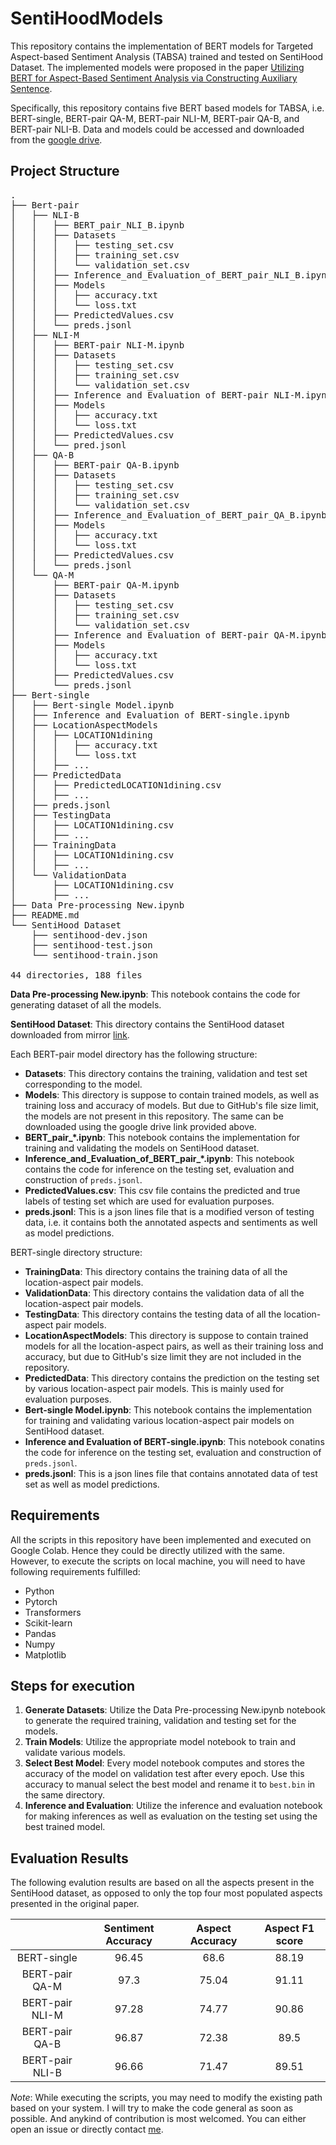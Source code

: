 # SentiHoodModels
This repository contains the implementation of BERT models for Targeted Aspect-based Sentiment Analysis (TABSA) trained and tested on SentiHood Dataset. The implemented models were proposed in the paper [Utilizing BERT for Aspect-Based Sentiment Analysis via Constructing Auxiliary Sentence](https://arxiv.org/pdf/1903.09588.pdf).

Specifically, this repository contains five BERT based models for TABSA, i.e. BERT-single, BERT-pair QA-M, BERT-pair NLI-M, BERT-pair QA-B, and BERT-pair NLI-B. Data and models could be accessed and downloaded from the [google drive](https://drive.google.com/drive/folders/13s4bJLXv6YqlzETg0qSz4jqqf6jxWmm_?usp=sharing).

## Project Structure
<pre>
.
├── Bert-pair
│   ├── NLI-B
│   │   ├── BERT_pair_NLI_B.ipynb
│   │   ├── Datasets
│   │   │   ├── testing_set.csv
│   │   │   ├── training_set.csv
│   │   │   └── validation_set.csv
│   │   ├── Inference_and_Evaluation_of_BERT_pair_NLI_B.ipynb
│   │   ├── Models
│   │   │   ├── accuracy.txt
│   │   │   └── loss.txt
│   │   ├── PredictedValues.csv
│   │   └── preds.jsonl
│   ├── NLI-M
│   │   ├── BERT-pair NLI-M.ipynb
│   │   ├── Datasets
│   │   │   ├── testing_set.csv
│   │   │   ├── training_set.csv
│   │   │   └── validation_set.csv
│   │   ├── Inference and Evaluation of BERT-pair NLI-M.ipynb
│   │   ├── Models
│   │   │   ├── accuracy.txt
│   │   │   └── loss.txt
│   │   ├── PredictedValues.csv
│   │   └── pred.jsonl
│   ├── QA-B
│   │   ├── BERT-pair QA-B.ipynb
│   │   ├── Datasets
│   │   │   ├── testing_set.csv
│   │   │   ├── training_set.csv
│   │   │   └── validation_set.csv
│   │   ├── Inference_and_Evaluation_of_BERT_pair_QA_B.ipynb
│   │   ├── Models
│   │   │   ├── accuracy.txt
│   │   │   └── loss.txt
│   │   ├── PredictedValues.csv
│   │   └── preds.jsonl
│   └── QA-M
│       ├── BERT-pair QA-M.ipynb
│       ├── Datasets
│       │   ├── testing_set.csv
│       │   ├── training_set.csv
│       │   └── validation_set.csv
│       ├── Inference and Evaluation of BERT-pair QA-M.ipynb
│       ├── Models
│       │   ├── accuracy.txt
│       │   └── loss.txt
│       ├── PredictedValues.csv
│       └── preds.jsonl
├── Bert-single
│   ├── Bert-single Model.ipynb
│   ├── Inference and Evaluation of BERT-single.ipynb
│   ├── LocationAspectModels
│   │   ├── LOCATION1dining
│   │   │   ├── accuracy.txt
│   │   │   └── loss.txt
│   │   ├── ...
│   ├── PredictedData
│   │   ├── PredictedLOCATION1dining.csv
│   │   ├── ...
│   ├── preds.jsonl
│   ├── TestingData
│   │   ├── LOCATION1dining.csv
│   │   ├── ...
│   ├── TrainingData
│   │   ├── LOCATION1dining.csv
│   │   ├── ...
│   └── ValidationData
│       ├── LOCATION1dining.csv
│       ├── ...
├── Data Pre-processing New.ipynb
├── README.md
└── SentiHood Dataset
    ├── sentihood-dev.json
    ├── sentihood-test.json
    └── sentihood-train.json

44 directories, 188 files
</pre>

**Data Pre-processing New.ipynb**: This notebook contains the code for generating dataset of all the models.

**SentiHood Dataset**: This directory contains the SentiHood dataset downloaded from mirror [link](https://github.com/uclmr/jack/tree/master/data/sentihood).

Each BERT-pair model directory has the following structure:
- **Datasets**: This directory contains the training, validation and test set corresponding to the model.
- **Models**: This directory is suppose to contain trained models, as well as training loss and accuracy of models. But due to GitHub's file size limit, the models are not present in this repository. The same can be downloaded using the google drive link provided above.
- **BERT_pair_*.ipynb**: This notebook contains the implementation for training and validating the models on SentiHood dataset.
- **Inference_and_Evaluation_of_BERT_pair_*.ipynb**: This notebook contains the code for inference on the testing set, evaluation and construction of `preds.jsonl`.
- **PredictedValues.csv**: This csv file contains the predicted and true labels of testing set which are used for evaluation purposes.
- **preds.jsonl**: This is a json lines file that is a modified verson of testing data, i.e. it contains both the annotated aspects and sentiments as well as model predictions.

BERT-single directory structure:
- **TrainingData**: This directory contains the training data of all the location-aspect pair models.
- **ValidationData**: This directory contains the validation data of all the location-aspect pair models.
- **TestingData**: This directory contains the testing data of all the location-aspect pair models.
- **LocationAspectModels**: This directory is suppose to contain trained models for all the location-aspect pairs, as well as their training loss and accuracy, but due to GitHub's size limit they are not included in the repository. 
- **PredictedData**: This directory contains the prediction on the testing set by various location-aspect pair models. This is mainly used for evaluation purposes.
- **Bert-single Model.ipynb**: This notebook contains the implementation for training and validating various location-aspect pair models on SentiHood dataset.
- **Inference and Evaluation of BERT-single.ipynb**: This notebook conatins the code for inference on the testing set, evaluation and construction of `preds.jsonl`.
- **preds.jsonl**: This is a json lines file that contains annotated data of test set as well as model predictions.

## Requirements
All the scripts in this repository have been implemented and executed on Google Colab. Hence they could be directly utilized with the same. However, to execute the scripts on local machine, you will need to have following requirements fulfilled:
- Python
- Pytorch
- Transformers
- Scikit-learn
- Pandas
- Numpy
- Matplotlib

## Steps for execution
1. **Generate Datasets**: Utilize the Data Pre-processing New.ipynb notebook to generate the required training, validation and testing set for the models.
2. **Train Models**: Utilize the appropriate model notebook to train and validate various models.
3. **Select Best Model**: Every model notebook computes and stores the accuracy of the model on validation test after every epoch. Use this accuracy to manual select the best model and rename it to `best.bin` in the same directory.
4. **Inference and Evaluation**: Utilize the inference and evaluation notebook for making inferences as well as evaluation on the testing set using the best trained model.

## Evaluation Results
The following evalution results are based on all the aspects present in the SentiHood dataset, as opposed to only the top four most populated aspects presented in the original paper.

|                 | Sentiment Accuracy | Aspect Accuracy | Aspect F1 score |
|:---------------:|:------------------:|:---------------:|:---------------:|
|   BERT-single   |        96.45       |       68.6      |      88.19      |
|  BERT-pair QA-M |        97.3        |      75.04      |      91.11      |
| BERT-pair NLI-M |        97.28       |      74.77      |      90.86      |
|  BERT-pair QA-B |        96.87       |      72.38      |       89.5      |
| BERT-pair NLI-B |        96.66       |      71.47      |      89.51      |

*Note*: While executing the scripts, you may need to modify the existing path based on your system. I will try to make the code general as soon as possible. And anykind of contribution is most welcomed. You can either open an issue or directly contact [me](nix07.github.io). 
